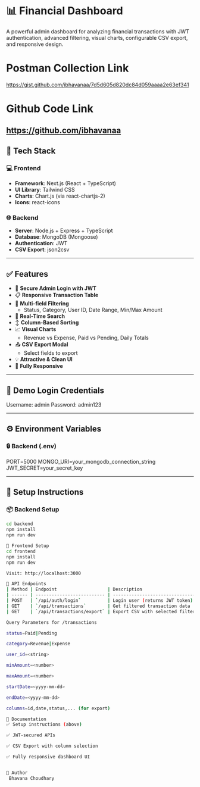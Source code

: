 # 📊 Financial Dashboard

A powerful admin dashboard for analyzing financial transactions with JWT authentication, advanced filtering, visual charts, configurable CSV export, and responsive design.


# Postman Collection Link
https://gist.github.com/ibhavanaa/7d5d605d820dc84d059aaaa2e63ef341

# Github Code Link
https://github.com/ibhavanaa
---

## 🚀 Tech Stack

### 💻 Frontend
- **Framework**: Next.js (React + TypeScript)
- **UI Library**: Tailwind CSS
- **Charts**: Chart.js (via react-chartjs-2)
- **Icons**: react-icons

### 🌐 Backend
- **Server**: Node.js + Express + TypeScript
- **Database**: MongoDB (Mongoose)
- **Authentication**: JWT
- **CSV Export**: json2csv

---

## ✅ Features

- 🔐 **Secure Admin Login with JWT**
- 📋 **Responsive Transaction Table**
- 🔎 **Multi-field Filtering**
  - Status, Category, User ID, Date Range, Min/Max Amount
- 🧠 **Real-Time Search**
- ↕️ **Column-Based Sorting**
- 📈 **Visual Charts**
  - Revenue vs Expense, Paid vs Pending, Daily Totals
- 📤 **CSV Export Modal**
  - Select fields to export
- 💡 **Attractive & Clean UI**
- 📱 **Fully Responsive**

---

## 🔑 Demo Login Credentials

Username: admin
Password: admin123



---

## ⚙️ Environment Variables

### 🔒 Backend (.env)
PORT=5000
MONGO_URI=your_mongodb_connection_string
JWT_SECRET=your_secret_key


---

## 🧩 Setup Instructions

### 📦 Backend Setup
```bash
cd backend
npm install
npm run dev

🎨 Frontend Setup
cd frontend
npm install
npm run dev

Visit: http://localhost:3000

📡 API Endpoints
| Method | Endpoint                   | Description                      |
| ------ | -------------------------- | -------------------------------- |
| POST   | `/api/auth/login`          | Login user (returns JWT token)   |
| GET    | `/api/transactions`        | Get filtered transaction data    |
| GET    | `/api/transactions/export` | Export CSV with selected filters |

Query Parameters for /transactions

status=Paid|Pending

category=Revenue|Expense

user_id=<string>

minAmount=<number>

maxAmount=<number>

startDate=<yyyy-mm-dd>

endDate=<yyyy-mm-dd>

columns=id,date,status,... (for export)

📄 Documentation
✅ Setup instructions (above)

✅ JWT-secured APIs

✅ CSV Export with column selection

✅ Fully responsive dashboard UI


🙌 Author
 Bhavana Choudhary
